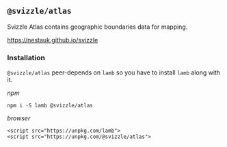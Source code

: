 ## `@svizzle/atlas`

Svizzle Atlas contains geographic boundaries data for mapping.

https://nestauk.github.io/svizzle

### Installation

`@svizzle/atlas` peer-depends on `lamb` so you have to install `lamb` along with it.

*npm*

`npm i -S lamb @svizzle/atlas`

*browser*

```
<script src="https://unpkg.com/lamb">
<script src="https://unpkg.com/@svizzle/atlas">
```
